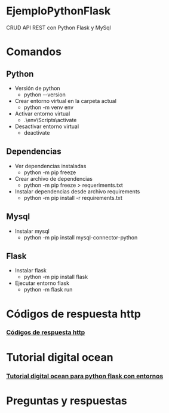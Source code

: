 # EjemploPythonFlask
CRUD API REST con Python Flask y MySql

# Comandos

## Python
- Versión de python
  - python --version
- Crear entorno virtual en la carpeta actual
  - python -m venv env
- Activar entorno virtual
  - .\env\Scripts\activate
- Desactivar  entorno virtual
  -  deactivate
## Dependencias
- Ver dependencias instaladas
  -  python -m pip freeze
- Crear archivo de dependencias
  - python -m pip freeze > requeriments.txt
- Instalar dependencias desde archivo requirements
  - python -m pip install -r requirements.txt
## Mysql
- Instalar mysql
  - python -m pip install mysql-connector-python
## Flask
- Instalar flask
  - python -m pip install flask
- Ejecutar entorno flask
  - python -m flask run

# Códigos de respuesta http
### [Códigos de respuesta http](https://restfulapi.net/http-status-codes/)

# Tutorial digital ocean 
### [Tutorial digital ocean para python flask con entornos](https://www.digitalocean.com/community/tutorials/how-to-make-a-web-application-using-flask-in-python-3-es)

# Preguntas y respuestas
